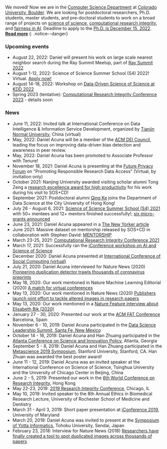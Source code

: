 

We moved! Now we are in the [Computer Science Department](https://www.colorado.edu/cs/) at [Colorado University, Boulder](https://www.colorado.edu/). We are looking for postdoctoral researchers, Ph.D. students, master students, and pre-doctoral students to work on a broad range of projects on [science of science](https://scienceofscience.org), [computational research integrity](https://cri-conf.org), and [fairness in AI](https://dl.acm.org/doi/abs/10.1145/3351095.3375623). 
Deadline to apply to the [Ph.D. is December 15, 2022](https://www.colorado.edu/cs/academics/graduate-programs/doctor-philosophy).     
[**Read more**](/recruitment/)
{: .notice--danger}

### Upcoming events
- August 22, 2022: Daniel will present his work on large scale nearest neighbor search during the Ray Summit Meetup, part of [Ray Summit 2022](https://www.anyscale.com/ray-summit-2022) 
- August 1-12, 2022: Science of Science Summer School (S4) 2022! Virtual. [Apply now!](https://s4.scienceofscience.org)
- August 14-18, 2022: Workshop on [Data-Driven Science of Science at KDD 2022](http://124.70.200.79:8199/DDSoS-KDD-2022/index.html) 
- Spring 2023 (tentative): [Computational Research Integrity Conference 2023](https://cri-conf.org) - details soon

### News
- June 11, 2022: Invited talk at International Conference on Data Intelligence & Information Service Development, organized by [Tianjin Normal University](http://www.tjnu.edu.cn/info/1084/9530.htm), China (virtual)
- May, 2022: Daniel Acuna will be a member of the [ACM DEI Council](https://www.acm.org/diversity-inclusion), leading the focus on improving data-driven bias detection and awareness in peer review.
- May, 2022: Daniel Acuna has been promoted to Associate Professor with Tenure!
- November 18, 2021: Daniel Acuna is presenting at the [Future Privacy Forum](https://fpf.org/) on "Promoting Responsible Research Data Access" (Virtual, by invitation only)
- October 2021: Nanjing University awarded visiting scholar alumni Tong Zeng a [research excellence award for high productivity](https://im.nju.edu.cn/46/a3/c13249a542371/page.htm) for his work during his visit to SOS+CD!
- September 2021: Postdoctoral alumni [Qing Ke](http://qke.github.io/) joins the Department of Data Science at the City University of Hong Kong!
- July 26 - August 6, 2021: [Science of Science Summer School (S4) 2021](/s4/) with 50+ mentees and 12+ mentors finished successfully!; [six micro-grants announced](https://s4.scienceofscience.org/announcement/microgrants)
- June 23, 2021: Daniel Acuna appeared in a [The New Yorker article](https://www.newyorker.com/science/elements/how-a-sharp-eyed-scientist-became-biologys-image-detective)
- June 2021: Massive dataset on mentorship released by SOS+CD in collaboration with Stephen David: [MENTORSHIP](mentorship)
- March 23-25, 2021: [Computational Research Integrity Conference 2021](https://cri-conf.org)
- March 17, 2021: Successfully ran the [iConference workshop on AI and Science of Science](/workshops/)
- December 2020: Daniel Acuna presented at [International Conference of Social Computing (virtual)](http://css.aerber.cn/institution/social_computing/csc/csc.html)
- July 21, 2020: Daniel Acuna interviewed for Nature News (2020) [Pioneering duplication detector trawls thousands of coronavirus preprints](https://www.nature.com/articles/d41586-020-02161-3)
- May 18, 2020: Our work mentioned in Nature Machine Learning Editorial (2020) [A match for virtual conferences](https://www.nature.com/articles/s42256-020-0182-5)
- May 13, 2020: Our work mentioned in Nature News  (2020) [Publishers launch joint effort to tackle altered images in research papers](https://www.nature.com/articles/d41586-020-01410-9)
- May 13, 2020: Our work mentioned in a [Nature Feature interview about Elisabeth Bik (2020)](https://www.nature.com/articles/d41586-020-01363-z)
- January 27 - 30, 2020: Presented our work at the [ACM FAT Conference](https://fatconference.org/) Barcelona, Spain
- November 6 - 10, 2019: Daniel Acuna participated in the [Data Science Leadership Summit, Santa Fe, New Mexico](https://sites.google.com/msdse.org/datascienceleadership2019/home)
- October 14 - 16, 2019: Daniel Acuna and Han Zhuang participated in the [Atlanta Conference on Science and Innovation Policy](http://www.atlconf.org/), Atlanta, Georgia
- September 5 - 8, 2019: Daniel Acuna and Han Zhuang participated in the [Metascience 2019 Symposium](https://www.metascience2019.org/), Stanford University, Stanford, CA. Han Zhuan was awarded the best poster award!
- June 11 - 12, 2019: Daniel Acuna was an invited speaker at the International Conference on Science of Science, Tsinghua University and the University of Chicago Center in Beijing, China
- June 2 - 5, 2019: Presented our work in the [6th World Conference on Research Integrity](http://wcri2019.org/), Hong Kong
- May 22-23, 2019: [2019 Research Integrity Conference](https://www.researchintegrity.northwestern.edu/2019conference/), Chicago, IL
- May 10, 2019: Invited speaker to the 8th Annual Ethics in Biomedical Research Lecture, University of Rochester School of Medicine and Dentistry
- March 31 - April 3, 2019: Short paper presentation at [iConference 2019](https://www.conftool.com/iConference2019/index.php?page=browseSessions&form_session=363&presentations=show), University of Maryland
- March 20, 2019: Daniel Acuna was invited to present at the [Symposium of Yotta Informatics](http://www.aiyotta.tohoku.ac.jp/sympo2019/index.html), Tohoku University, Sendai, Japan
- February 23, 2018: Interview for Nature News (2018) [Researchers have finally created a tool to spot duplicated images across thousands of papers](https://www.nature.com/articles/d41586-018-02421-3)
